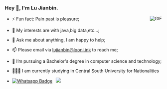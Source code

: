 ### Hey 👋, I'm Lu Jianbin.

<img align="right" alt="GIF" src="https://static.looni.ink/github/code.gif" />


- ⚡ Fun fact: Pain past is pleasure;

- 🌱 My interests are with java,big data,etc...;

- 💬 Ask me about anything, I am happy to help;

- 📫 Please email via lujianbin@looni.ink to reach me;

- 💼 I’m pursuing a Bachelor's degree in computer science and technology;

- 👨🏽‍💻 I am currently studying in Central South University for Nationalities





- [![Whatsapp Badge](https://img.shields.io/badge/-Wechat-4CA143?style=flat-square&labelColor=4CA143&logo=wechat&logoColor=white)](https://static.looni.ink/github/me.png)&ensp;
[![](https://img.shields.io/badge/-MyBlog-ff5722?style=flat-square&labelColor=ff5722&logo=blogger&logoColor=white&link=https://www.facebook.com/weltonpfelix/)](https://www.looni.ink)



